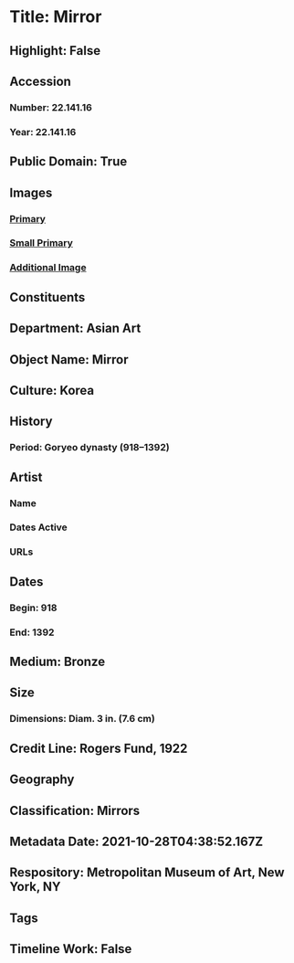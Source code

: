 # Title: Mirror
## Highlight: False
## Accession
### Number: 22.141.16
### Year: 22.141.16
## Public Domain: True
## Images
### [Primary](https://images.metmuseum.org/CRDImages/as/original/LC-22_141_16_001.jpg)
### [Small Primary](https://images.metmuseum.org/CRDImages/as/web-large/LC-22_141_16_001.jpg)
### [Additional Image](https://images.metmuseum.org/CRDImages/as/original/LC-22_141_16_002.jpg)
## Constituents
## Department: Asian Art
## Object Name: Mirror
## Culture: Korea
## History
### Period: Goryeo dynasty (918–1392)
## Artist
### Name
### Dates Active
### URLs
## Dates
### Begin: 918
### End: 1392
## Medium: Bronze
## Size
### Dimensions: Diam. 3 in. (7.6 cm)
## Credit Line: Rogers Fund, 1922
## Geography
## Classification: Mirrors
## Metadata Date: 2021-10-28T04:38:52.167Z
## Respository: Metropolitan Museum of Art, New York, NY
## Tags
## Timeline Work: False